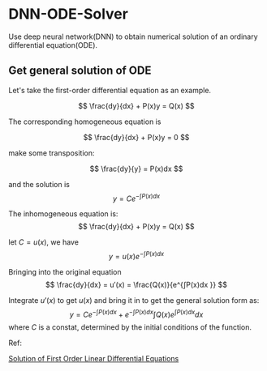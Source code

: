 # DNN-ODE-Solver
Use deep neural network(DNN) to obtain numerical solution of an ordinary differential equation(ODE).

## Get general solution of ODE
Let's take the first-order differential equation as an example. 

$$
\frac{dy}{dx} + P(x)y = Q(x)
$$

The corresponding homogeneous equation is

$$
\frac{dy}{dx} + P(x)y = 0
$$

make some  transposition:

$$
\frac{dy}{y} = P(x)dx
$$

and the solution is
$$
y = Ce^{-\int P(x)dx}
$$

The inhomogeneous equation is:
$$
\frac{dy}{dx} + P(x)y = Q(x)
$$

let $C=u(x)$, we have
$$
y = u(x)e^{-\int P(x)dx}
$$

Bringing into the original equation
$$
\frac{dy}{dx} = u′(x) = \frac{Q(x)}{e^{∫P(x)dx }}
$$

Integrate $u’(x)$ to get $u(x)$ and bring it in to get the general solution form as: 
$$
y = Ce^{-∫P(x)dx} + e^{-∫P(x)dx}∫Q(x)e^{∫P(x)dx}dx
$$
where $C$ is a constat, determined by the initial conditions of the function.  

Ref:

[Solution of First Order Linear Differential Equations](https://www.mathsisfun.com/calculus/differential-equations-first-order-linear.html)
